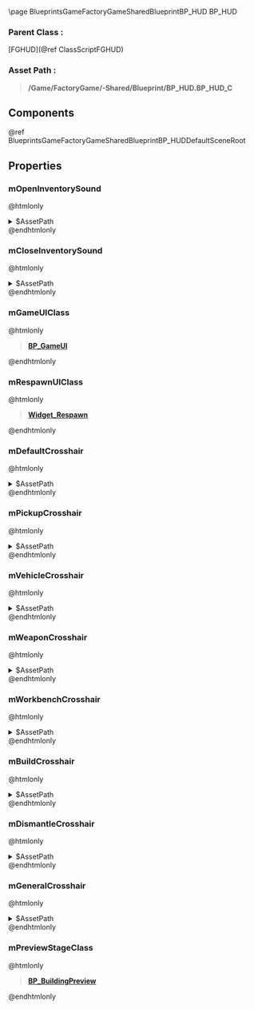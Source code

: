 \page BlueprintsGameFactoryGameSharedBlueprintBP_HUD BP_HUD
### Parent Class :
[FGHUD](@ref ClassScriptFGHUD)
### Asset Path :
<b><blockquote>/Game/FactoryGame/-Shared/Blueprint/BP_HUD.BP_HUD_C</blockquote></b>
## Components

@ref BlueprintsGameFactoryGameSharedBlueprintBP_HUDDefaultSceneRoot

## Properties

### mOpenInventorySound
@htmlonly
<details>
 <summary>$AssetPath</summary>
<b><a href="_blueprints_game_factory_game_interface_u_i_audio_play__u_i__inventory__open.html"><blockquote>Play_UI_Inventory_Open</blockquote></a></b>
</details>
@endhtmlonly

### mCloseInventorySound
@htmlonly
<details>
 <summary>$AssetPath</summary>
<b><a href="_blueprints_game_factory_game_interface_u_i_audio_play__u_i__inventory__close.html"><blockquote>Play_UI_Inventory_Close</blockquote></a></b>
</details>
@endhtmlonly

### mGameUIClass
@htmlonly
<b><a href="_blueprints_game_factory_game_interface_u_i_in_game_b_p__game_u_i.html"><blockquote>BP_GameUI</blockquote></a></b>
@endhtmlonly

### mRespawnUIClass
@htmlonly
<b><a href="_blueprints_game_factory_game_interface_u_i_in_game_widget__respawn.html"><blockquote>Widget_Respawn</blockquote></a></b>
@endhtmlonly

### mDefaultCrosshair
@htmlonly
<details>
 <summary>$AssetPath</summary>
<b><a href="_blueprints_game_factory_game_interface_u_i_assets_crosshairdefault_-reticule.html"><blockquote>default_-reticule</blockquote></a></b>
</details>
@endhtmlonly

### mPickupCrosshair
@htmlonly
<details>
 <summary>$AssetPath</summary>
<b><a href="_blueprints_game_factory_game_interface_u_i_assets_crosshairpick_up.html"><blockquote>pick_up</blockquote></a></b>
</details>
@endhtmlonly

### mVehicleCrosshair
@htmlonly
<details>
 <summary>$AssetPath</summary>
<b><a href="_blueprints_game_factory_game_interface_u_i_assets_crosshairuse_vehicle.html"><blockquote>use_vehicle</blockquote></a></b>
</details>
@endhtmlonly

### mWeaponCrosshair
@htmlonly
<details>
 <summary>$AssetPath</summary>
<b><a href="_blueprints_game_factory_game_interface_u_i_assets_crosshairweapon_reticule.html"><blockquote>weapon_reticule</blockquote></a></b>
</details>
@endhtmlonly

### mWorkbenchCrosshair
@htmlonly
<details>
 <summary>$AssetPath</summary>
<b><a href="_blueprints_game_factory_game_interface_u_i_assets_crosshairuse_workbench.html"><blockquote>use_workbench</blockquote></a></b>
</details>
@endhtmlonly

### mBuildCrosshair
@htmlonly
<details>
 <summary>$AssetPath</summary>
<b><a href="_blueprints_game_factory_game_interface_u_i_assets_crosshairbuild_reticule.html"><blockquote>build_reticule</blockquote></a></b>
</details>
@endhtmlonly

### mDismantleCrosshair
@htmlonly
<details>
 <summary>$AssetPath</summary>
<b><a href="_blueprints_game_factory_game_interface_u_i_assets_crosshairdismantle_reticule.html"><blockquote>dismantle_reticule</blockquote></a></b>
</details>
@endhtmlonly

### mGeneralCrosshair
@htmlonly
<details>
 <summary>$AssetPath</summary>
<b><a href="_blueprints_game_factory_game_interface_u_i_assets_crosshairuse_general.html"><blockquote>use_general</blockquote></a></b>
</details>
@endhtmlonly

### mPreviewStageClass
@htmlonly
<b><a href="_blueprints_game_factory_game_interface_u_i_in_game_build_menu_b_p__building_preview.html"><blockquote>BP_BuildingPreview</blockquote></a></b>
@endhtmlonly

